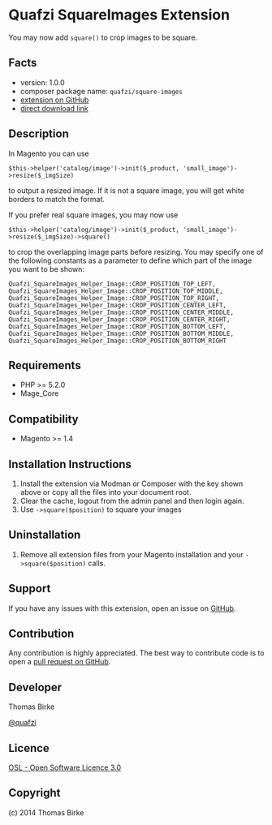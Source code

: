 Quafzi SquareImages Extension
=============================

You may now add `square()` to crop images to be square.

Facts
-----
- version: 1.0.0
- composer package name: ``quafzi/square-images``
- [extension on GitHub](https://github.com/quafzi/Quafzi_SquareImages)
- [direct download link](http://connect.magentocommerce.com/community/get/Quafzi_SquareImages-1.0.0.tgz)

Description
-----------

In Magento you can use

    $this->helper('catalog/image')->init($_product, 'small_image')->resize($_imgSize)

to output a resized image. If it is not a square image, you will get white
borders to match the format.

If you prefer real square images, you may now use

    $this->helper('catalog/image')->init($_product, 'small_image')->resize($_imgSize)->square()

to crop the overlapping image parts before resizing. You may specify one of the
following constants as a parameter to define which part of the image you want to be shown:

    Quafzi_SquareImages_Helper_Image::CROP_POSITION_TOP_LEFT,
    Quafzi_SquareImages_Helper_Image::CROP_POSITION_TOP_MIDDLE,
    Quafzi_SquareImages_Helper_Image::CROP_POSITION_TOP_RIGHT,
    Quafzi_SquareImages_Helper_Image::CROP_POSITION_CENTER_LEFT,
    Quafzi_SquareImages_Helper_Image::CROP_POSITION_CENTER_MIDDLE,
    Quafzi_SquareImages_Helper_Image::CROP_POSITION_CENTER_RIGHT,
    Quafzi_SquareImages_Helper_Image::CROP_POSITION_BOTTOM_LEFT,
    Quafzi_SquareImages_Helper_Image::CROP_POSITION_BOTTOM_MIDDLE,
    Quafzi_SquareImages_Helper_Image::CROP_POSITION_BOTTOM_RIGHT

Requirements
------------
- PHP >= 5.2.0
- Mage_Core

Compatibility
-------------
- Magento >= 1.4

Installation Instructions
-------------------------
1. Install the extension via Modman or Composer with the key shown above or copy all the files into your document root.
2. Clear the cache, logout from the admin panel and then login again.
3. Use ``->square($position)`` to square your images

Uninstallation
--------------
1. Remove all extension files from your Magento installation and your
``->square($position)`` calls.


Support
-------
If you have any issues with this extension, open an issue on [GitHub](https://github.com/quafzi/Quafzi_SquareImages/issues).


Contribution
------------
Any contribution is highly appreciated. The best way to contribute code is to open a [pull request on GitHub](https://help.github.com/articles/using-pull-requests).

Developer
---------

Thomas Birke

[@quafzi](https://twitter.com/quafzi)

Licence
-------
[OSL - Open Software Licence 3.0](http://opensource.org/licenses/osl-3.0.php)

Copyright
---------
(c) 2014 Thomas Birke
